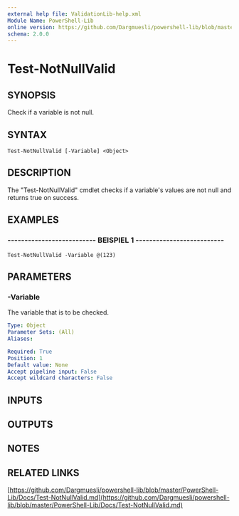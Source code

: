 ```yaml
---
external help file: ValidationLib-help.xml
Module Name: PowerShell-Lib
online version: https://github.com/Dargmuesli/powershell-lib/blob/master/PowerShell-Lib/Docs/Test-NotNullValid.md
schema: 2.0.0
---
```


# Test-NotNullValid

## SYNOPSIS
Check if a variable is not null.

## SYNTAX

```
Test-NotNullValid [-Variable] <Object>
```

## DESCRIPTION
The "Test-NotNullValid" cmdlet checks if a variable's values are not null and returns true on success.

## EXAMPLES

### -------------------------- BEISPIEL 1 --------------------------
```
Test-NotNullValid -Variable @(123)
```

## PARAMETERS

### -Variable
The variable that is to be checked.

```yaml
Type: Object
Parameter Sets: (All)
Aliases: 

Required: True
Position: 1
Default value: None
Accept pipeline input: False
Accept wildcard characters: False
```

## INPUTS

## OUTPUTS

## NOTES

## RELATED LINKS

[https://github.com/Dargmuesli/powershell-lib/blob/master/PowerShell-Lib/Docs/Test-NotNullValid.md](https://github.com/Dargmuesli/powershell-lib/blob/master/PowerShell-Lib/Docs/Test-NotNullValid.md)

